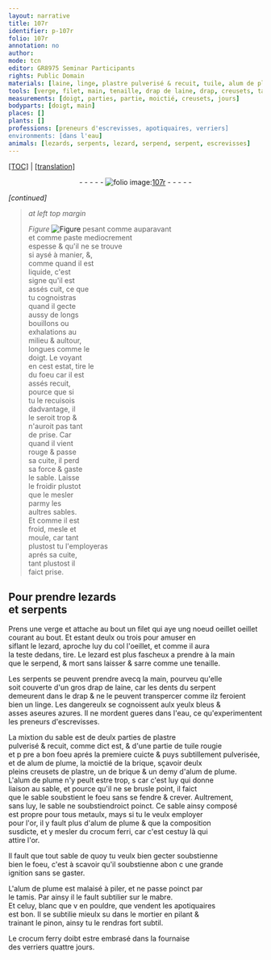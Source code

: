 ```yaml
---
layout: narrative
title: 107r
identifier: p-107r
folio: 107r
annotation: no
author:
mode: tcn
editor: GR8975 Seminar Participants
rights: Public Domain
materials: [laine, linge, plastre pulverisé & recuit, tuile, alum de plume, brique, plastre, metaulx, or, crocum ferri, mabre, celuy, blanc que v en pouldre, que vendent les apotiquaires, crocum ferry]
tools: [verge, filet, main, tenaille, drap de laine, drap, creusets, tamis, mabre, mortier, pinon, fournaise des verriers]
measurements: [doigt, parties, partie, moictié, creusets, jours]
bodyparts: [doigt, main]
places: []
plants: []
professions: [preneurs d'escrevisses, apotiquaires, verriers]
environments: [dans l'eau]
animals: [lezards, serpents, lezard, serpend, serpent, escrevisses]
---
```


 <p><a href="{{ site.baseurl }}/normalized/">[TOC]</a> | <a href="{{ site.baseurl }}/texts/p-107r_tl/" target="_blank">[translation]</a></p><div class="folio" align="center">- - - - - <a href="http://gallica.bnf.fr/ark:/12148/btv1b10500001g/f219.image" target="_blank"><img src="https://cu-mkp.github.io/2017-workshop-edition/assets/photo-icon.png" alt="folio image: " style="display:inline-block; margin-bottom:-3px;"/>107r</a> - - - - - </div>  
 
*[continued]*
  
> *at left top margin*
> 
> 
>   
> *Figure*
> <a href="https://drive.google.com/open?id=0B9-oNrvWdlO5RFFFT3hSbnlGaVU" target="_blank"><img src="https://cu-mkp.github.io/GR8975-edition/assets/photo-icon.png" alt="Figure" style="display:inline-block; margin-bottom:-3px;"/></a>
 pesant co<span class="exp">mm</span>e auparava<span class="exp">n</span>t<br/> et comme paste mediocrem<span class="exp">ent</span><br/> espesse & qu'il ne se trouve<br/> si aysé à manier, &,<br/> co<span class="exp">mm</span>e quand il est<br/> liquide, c'est<br/> signe qu'il est<br/> assés cuit, ce que<br/> tu cognoistras<br/> quand il gecte<br/> aussy de longs<br/> bouillons ou<br/> exhalations au<br/> milieu & aultour,<br/> longues co<span class="exp">mm</span>e le<br/> <span class="ms"><span class="bp">doigt</span></span>. Le voya<span class="exp">n</span>t<br/> en cest estat, tire le<br/> du foeu car il est<br/> assés recuit,<br/> pource que si<br/> tu le recuisois<br/> dadvantage, il<br/> le seroit trop &<br/> n'auroit pas tant<br/> de prise. Car<br/> quand il vient<br/> rouge & passe<br/> sa cuite, il perd<br/> sa force & gaste<br/> le sable. Laisse<br/> le froidir plustot<br/> que le mesler<br/> parmy les<br/> aultres sables.<br/> Et co<span class="exp">mm</span>e il est<br/> froid, mesle et<br/> moule, car tant<br/> plustost tu l'employeras<br/> aprés sa cuite,<br/> tant plustost il<br/> faict prise.
 
 
  

## Pour prendre <span class="al">lezards</span><br/> et <span class="al">serpents</span>

 
Prens une <span class="tl">verge</span> et attache au bout un <span class="tl">filet</span> qui aye ung <span class="del">noeud</span> <span class="del"><span class="add">oeillet</span></span> <span class="add">oeillet</span><br/> courant au bout. Et estant deulx ou trois pour amuser en<br/> siflant le <span class="al">lezard</span>, aproche luy du col l'oeillet, et co<span class="exp">mm</span>e il aura<br/> la teste dedans, tire. <span class="add">Le <span class="al">lezard</span> est plus fascheux a prendre à la <span class="tl"><span class="bp">main</span></span><br/> que le <span class="al">serpend</span>, & mort sans laisser & sarre co<span class="exp">mm</span>e une <span class="tl">tenaille</span>.</span>
 
Les <span class="al">serpents</span> se peuvent prendre avecq la <span class="tl"><span class="bp">main</span></span>, pourveu qu'elle<br/> soit couverte d'un gros <span class="tl">drap de <span class="m">laine</span></span>, car les dents du <span class="al">serpent</span><br/> demeurent dans le <span class="tl">drap</span> & ne le peuvent transpercer co<span class="exp">mm</span>e ilz feroient<br/> bien un <span class="m">linge</span>. Les dangereulx se cognoissent aulx yeulx bleus &<br/> <span class="del">asses</span> aseures <span class="add">azures</span>. Il ne mordent gueres <span class="env">dans l'eau</span>, ce qu'experimentent<br/> les <span class="pro">preneurs d'<span class="al">escrevisses</span></span>.
 
La mixtion du sable est de deulx <span class="ms">parties</span> de <span class="m">plastre<br/> pulverisé & recuit</span>, co<span class="exp">mm</span>e dict est, & d'une <span class="ms">partie</span> de <span class="m">tuile</span> rougie<br/> <span class="del">et p pre</span> <span class="add">a bon foeu</span> aprés la premiere cuicte & puys subtillem<span class="exp">ent</span> pulverisée,<br/> et de <span class="m">alum de plume</span>, la <span class="ms">moictié</span> de la <span class="m">brique</span>, sçavoir deulx<br/> pleins <span class="ms"><span class="tl">creusets</span></span> de <span class="m">plastre</span>, un de <span class="m">brique</span> & un demy d'<span class="m">alum de plume</span>.<br/> L'<span class="m">alum de plume</span> n'y peult estre trop, <span class="del">s</span> car c'est luy qui donne<br/> liaison au sable, et pource qu'il ne se brusle point, il faict<br/> que le sable soubstient le foeu sans se fendre & crever. Aultre<span class="exp">ment</span>,<br/> sans luy, le sable ne soubstiendroict poinct. Ce sable ainsy composé<br/> est propre pour tous <span class="m">metaulx</span>, mays si tu le veulx employer<br/> pour l'<span class="m">or</span>, il y fault plus d'<span class="m">alum de plume</span> <span class="del">&</span> que la composition<br/> susdicte, et y mesler du <span class="m">crocum ferri</span>, car c'est cestuy là qui<br/> attire l'<span class="m">or</span>.
 
 Il fault que tout sable de quoy tu veulx bien gecter soubstienne<br/> bien le foeu, c'est à scavoir qu'il soubstienne <span class="del">abon</span> <span class="del">c</span> une grande<br/> ignition sans se gaster.
 
L'<span class="m">alum de plume</span> est malaisé à piler, et ne passe poinct par<br/> le <span class="tl">tamis</span>. Par ainsy il le fault subtilier sur le <span class="tl"><span class="m">mabre</span></span>.<br/> Et <span class="m">celuy, blanc <span class="del">que v</span> en pouldre, que vendent les <span class="pro">apotiquaires</span></span><br/> est bon. <span class="add"> Il se subtilie mieulx <span class="del">su</span> dans le <span class="tl">mortier</span> en pilant &<br/> trainant le <span class="tl">pinon</span>, ainsy tu le rendras fort subtil.</span>
 
Le <span class="m">crocum ferry</span> doibt estre embrasé dans la <span class="tl">fournaise<br/> des <span class="pro">verriers</span></span> quattre <span class="ms"><span class="tmp">jours</span></span>.
 
 